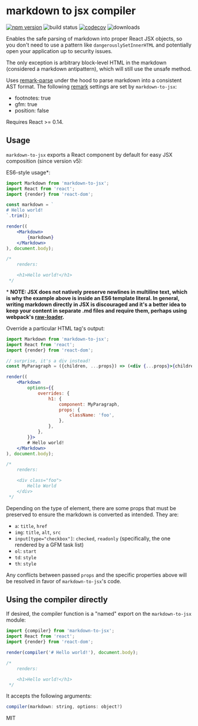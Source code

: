 # markdown to jsx compiler

[![npm version](https://badge.fury.io/js/markdown-to-jsx.svg)](https://badge.fury.io/js/markdown-to-jsx) ![build status](https://api.travis-ci.org/probablyup/markdown-to-jsx.svg) [![codecov](https://codecov.io/gh/probablyup/markdown-to-jsx/branch/master/graph/badge.svg)](https://codecov.io/gh/probablyup/markdown-to-jsx) ![downloads](https://img.shields.io/npm/dm/markdown-to-jsx.svg)

Enables the safe parsing of markdown into proper React JSX objects, so you don't need to use a pattern like `dangerouslySetInnerHTML` and potentially open your application up to security issues.

The only exception is arbitrary block-level HTML in the markdown (considered a markdown antipattern), which will still use the unsafe method.

Uses [remark-parse](https://github.com/wooorm/remark-parse) under the hood to parse markdown into a consistent AST format. The following [remark](https://github.com/wooorm/remark) settings are set by `markdown-to-jsx`:

- footnotes: true
- gfm: true
- position: false

Requires React >= 0.14.

## Usage

`markdown-to-jsx` exports a React component by default for easy JSX composition (since version v5):

ES6-style usage\*:

```jsx
import Markdown from 'markdown-to-jsx';
import React from 'react';
import {render} from 'react-dom';

const markdown = `
# Hello world!
`.trim();

render((
    <Markdown>
        {markdown}
    </Markdown>
), document.body);

/*
    renders:

    <h1>Hello world!</h1>
 */
```

\* __NOTE: JSX does not natively preserve newlines in multiline text, which is why the example above is inside an ES6 template literal. In general, writing markdown directly in JSX is discouraged and it's a better idea to keep your content in separate .md files and require them, perhaps using webpack's [raw-loader](https://github.com/webpack-contrib/raw-loader).__

Override a particular HTML tag's output:

```jsx
import Markdown from 'markdown-to-jsx';
import React from 'react';
import {render} from 'react-dom';

// surprise, it's a div instead!
const MyParagraph = ({children, ...props}) => (<div {...props}>{children}</div>);

render((
    <Markdown
        options={{
            overrides: {
                h1: {
                    component: MyParagraph,
                    props: {
                        className: 'foo',
                    },
                },
            },
        }}>
        # Hello world!
    </Markdown>
), document.body);

/*
    renders:

    <div class="foo">
        Hello World
    </div>
 */
```

Depending on the type of element, there are some props that must be preserved to ensure the markdown is converted as intended. They are:

- `a`: `title`, `href`
- `img`: `title`, `alt`, `src`
- `input[type="checkbox"]`: `checked`, `readonly` (specifically, the one rendered by a GFM task list)
- `ol`: `start`
- `td`: `style`
- `th`: `style`

Any conflicts between passed `props` and the specific properties above will be resolved in favor of `markdown-to-jsx`'s code.

## Using the compiler directly

If desired, the compiler function is a "named" export on the `markdown-to-jsx` module:

```jsx
import {compiler} from 'markdown-to-jsx';
import React from 'react';
import {render} from 'react-dom';

render(compiler('# Hello world!'), document.body);

/*
    renders:

    <h1>Hello world!</h1>
 */
```

It accepts the following arguments:

```js
compiler(markdown: string, options: object?)
```

MIT
